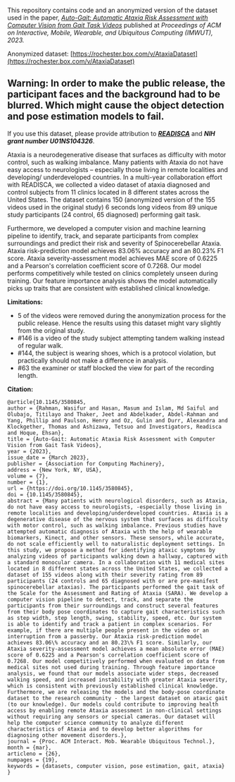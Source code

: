 This repository contains code and an anonymized version of the dataset used in the paper, [_Auto-Gait: Automatic Ataxia Risk Assessment with Computer Vision from Gait Task Videos_](https://dl.acm.org/doi/10.1145/3580845) published at _Proceedings of ACM on Interactive, Mobile, Wearable, and Ubiquitous Computing (IMWUT), 2023._

Anonymized dataset: [https://rochester.box.com/v/AtaxiaDataset](https://rochester.box.com/v/AtaxiaDataset)

## Warning: In order to make the public release, the participant faces and the background had to be blurred. Which might cause the object detection and pose estimation models to fail.

If you use this dataset, please provide attribution to [**_READISCA_**](https://readisca.org/) and **_NIH grant number U01NS104326_**. 

Ataxia is a neurodegenerative disease that surfaces as difficulty with motor control, such as walking imbalance. Many patients with Ataxia do not have easy access to neurologists – especially those living in remote localities and developing/ underdeveloped countries. In a multi-year collaboration effort with READISCA, we collected a video dataset of ataxia diagnosed and control subjects from 11 clinics located in 8 different states across the United States. The dataset contains 150 (anonymized version of the 155 videos used in the original study) 6 seconds long videos from 89 unique study participants (24 control, 65 diagnosed) performing gait task.

Furthermore, we developed a computer vision and machine learning pipeline to identify, track, and separate participants from complex surroundings and predict their risk and severity of Spinocerebellar Ataxia. Ataxia risk-prediction model achieves 83.06% accuracy and an 80.23% F1 score. Ataxia severity-assessment model achieves MAE score of 0.6225 and a Pearson's correlation coefficient score of 0.7268. Our model performs competitively while tested on clinics completely unseen during training. Our feature importance analysis shows the model automatically picks up traits that are consistent with established clinical knowledge.


**Limitations:**
- 5 of the videos were removed during the anonymization process for the public release. Hence the results using this dataset might vary slightly from the original study.
- #146 is a video of the study subject attempting tandem walking instead of regular walk.
- #144, the subject is wearing shoes, which is a protocol violation, but practically should not make a difference in analysis.
- #63 the examiner or staff blocked the view for part of the recording length.


**Citation:**

```
@article{10.1145/3580845,
author = {Rahman, Wasifur and Hasan, Masum and Islam, Md Saiful and Olubajo, Titilayo and Thaker, Jeet and Abdelkader, Abdel-Rahman and Yang, Phillip and Paulson, Henry and Oz, Gulin and Durr, Alexandra and Klockgether, Thomas and Ashizawa, Tetsuo and Investigators, Readisca and Hoque, Ehsan},
title = {Auto-Gait: Automatic Ataxia Risk Assessment with Computer Vision from Gait Task Videos},
year = {2023},
issue_date = {March 2023},
publisher = {Association for Computing Machinery},
address = {New York, NY, USA},
volume = {7},
number = {1},
url = {https://doi.org/10.1145/3580845},
doi = {10.1145/3580845},
abstract = {Many patients with neurological disorders, such as Ataxia, do not have easy access to neurologists, -especially those living in remote localities and developing/underdeveloped countries. Ataxia is a degenerative disease of the nervous system that surfaces as difficulty with motor control, such as walking imbalance. Previous studies have attempted automatic diagnosis of Ataxia with the help of wearable biomarkers, Kinect, and other sensors. These sensors, while accurate, do not scale efficiently well to naturalistic deployment settings. In this study, we propose a method for identifying ataxic symptoms by analyzing videos of participants walking down a hallway, captured with a standard monocular camera. In a collaboration with 11 medical sites located in 8 different states across the United States, we collected a dataset of 155 videos along with their severity rating from 89 participants (24 controls and 65 diagnosed with or are pre-manifest spinocerebellar ataxias). The participants performed the gait task of the Scale for the Assessment and Rating of Ataxia (SARA). We develop a computer vision pipeline to detect, track, and separate the participants from their surroundings and construct several features from their body pose coordinates to capture gait characteristics such as step width, step length, swing, stability, speed, etc. Our system is able to identify and track a patient in complex scenarios. For example, if there are multiple people present in the video or an interruption from a passerby. Our Ataxia risk-prediction model achieves 83.06\% accuracy and an 80.23\% F1 score. Similarly, our Ataxia severity-assessment model achieves a mean absolute error (MAE) score of 0.6225 and a Pearson's correlation coefficient score of 0.7268. Our model competitively performed when evaluated on data from medical sites not used during training. Through feature importance analysis, we found that our models associate wider steps, decreased walking speed, and increased instability with greater Ataxia severity, which is consistent with previously established clinical knowledge. Furthermore, we are releasing the models and the body-pose coordinate dataset to the research community - the largest dataset on ataxic gait (to our knowledge). Our models could contribute to improving health access by enabling remote Ataxia assessment in non-clinical settings without requiring any sensors or special cameras. Our dataset will help the computer science community to analyze different characteristics of Ataxia and to develop better algorithms for diagnosing other movement disorders.},
journal = {Proc. ACM Interact. Mob. Wearable Ubiquitous Technol.},
month = {mar},
articleno = {26},
numpages = {19},
keywords = {datasets, computer vision, pose estimation, gait, ataxia}
}
```
